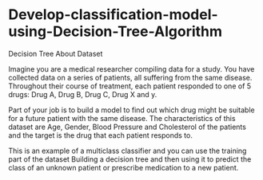 # Develop-classification-model-using-Decision-Tree-Algorithm
Decision Tree About Dataset

Imagine you are a medical researcher compiling data for a study. You have collected data on a series of patients, all suffering from the same disease. Throughout their course of treatment, each patient responded to one of 5 drugs: Drug A, Drug B, Drug C, Drug X and y.
    
Part of your job is to build a model to find out which drug might be suitable for a future patient with the same disease. The characteristics of this dataset are Age, Gender, Blood Pressure and Cholesterol of the patients and the target is the drug that each patient responds to.

This is an example of a multiclass classifier and you can use the training part of the dataset 
Building a decision tree and then using it to predict the class of an unknown patient or prescribe medication to a new patient.
